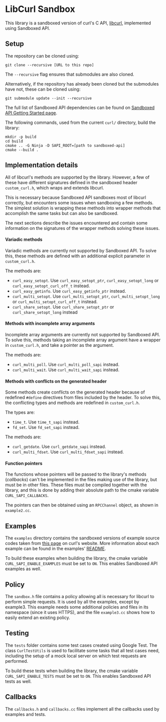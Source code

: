 # LibCurl Sandbox

This library is a sandboxed version of curl's C API, [libcurl](https://curl.haxx.se/libcurl/c/), implemented using Sandboxed API.

## Setup

The repository can be cloned using:
```
git clone --recursive [URL to this repo]
```
The `--recursive` flag ensures that submodules are also cloned. 

Alternatively, if the repository has already been cloned but the submodules have not, these can be cloned using:
```
git submodule update --init --recursive
``` 

The full list of Sandboxed API dependencies can be found on [Sandboxed API Getting Started page](https://developers.google.com/sandboxed-api/docs/getting-started).

The following commands, used from the current `curl/` directory, build the library:
```
mkdir -p build
cd build
cmake .. -G Ninja -D SAPI_ROOT=[path to sandboxed-api]
cmake --build .
```

## Implementation details

All of libcurl's methods are supported by the library. However, a few of these have different signatures defined in the sandboxed header `custom_curl.h`, which wraps and extends libcurl.

This is necessary because Sandboxed API sandboxes most of libcurl correctly, but encounters some issues when sandboxing a few methods. The simplest solution is wrapping these methods into wrapper methods that accomplish the same tasks but can also be sandboxed.

The next sections describe the issues encountered and contain some information on the signatures of the wrapper methods solving these issues.

#### Variadic methods

Variadic methods are currently not supported by Sandboxed API. To solve this, these methods are defined with an additional explicit parameter in `custom_curl.h`.

The methods are:
- `curl_easy_setopt`. Use `curl_easy_setopt_ptr`, `curl_easy_setopt_long` or `curl_easy_setopt_curl_off_t` instead.
- `curl_easy_getinfo`. Use `curl_easy_getinfo_ptr` instead.
- `curl_multi_setopt`. Use `curl_multi_setopt_ptr`, `curl_multi_setopt_long` or `curl_multi_setopt_curl_off_t` instead.
- `curl_share_setopt`. Use `curl_share_setopt_ptr` or `curl_share_setopt_long` instead

#### Methods with incomplete array arguments

Incomplete array arguments are currently not supported by Sandboxed API. To solve this, methods taking an incomplete array argument have a wrapper in `custom_curl.h`, and take a pointer as the argument.

The methods are:
- `curl_multi_poll`. Use `curl_multi_poll_sapi` instead.
- `curl_multi_wait`. Use `curl_multi_wait_sapi` instead.

#### Methods with conflicts on the generated header

Some methods create conflicts on the generated header because of redefined `#define` directives from  files included by the header. To solve this, the conflicting types and methods are redefined in `custom_curl.h`.

The types are:
- `time_t`. Use `time_t_sapi` instead.
- `fd_set`. Use `fd_set_sapi` instead.

The methods are:
- `curl_getdate`. Use `curl_getdate_sapi` instead.
- `curl_multi_fdset`. Use `curl_multi_fdset_sapi` instead.

#### Function pointers

The functions whose pointers will be passed to the library's methods (*callbacks*) can't be implemented in the files making use of the library, but must be in other files. These files must be compiled together with the library, and this is done by adding their absolute path to the cmake variable `CURL_SAPI_CALLBACKS`. 

The pointers can then be obtained using an `RPCChannel` object, as shown in `example2.cc`.

## Examples

The `examples` directory contains the sandboxed versions of example source codes taken from [this page](https://curl.haxx.se/libcurl/c/example.html) on curl's website. More information about each example can be found in the examples' [README](examples/README.md).

To build these examples when building the library, the cmake variable `CURL_SAPI_ENABLE_EXAMPLES` must be set to `ON`. This enables Sandboxed API examples as well.

## Policy

The `sandbox.h` file contains a policy allowing all is necessary for libcurl to perform simple requests. It is used by all the examples, except by example3. This example needs some additional policies and files in its namespace (since it uses HTTPS), and the file `example3.cc` shows how to easily extend an existing policy.

## Testing

The `tests` folder contains some test cases created using Google Test. The class `CurlTestUtils` is used to facilitate some tasks that all test cases need, including the setup of a mock local server on which test requests are performed.

To build these tests when building the library, the cmake variable `CURL_SAPI_ENABLE_TESTS` must be set to `ON`. This enables Sandboxed API tests as well.

## Callbacks

The `callbacks.h` and `callbacks.cc` files implement all the callbacks used by examples and tests.